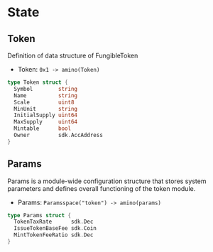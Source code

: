 <!--
order: 1
-->

# State

## Token

Definition of data structure of FungibleToken

- Token: `0x1 -> amino(Token)`

```go
type Token struct {
  Symbol        string
  Name          string
  Scale         uint8
  MinUnit       string
  InitialSupply uint64
  MaxSupply     uint64
  Mintable      bool
  Owner         sdk.AccAddress
}
```

## Params

Params is a module-wide configuration structure that stores system parameters
and defines overall functioning of the token module.

- Params: `Paramsspace("token") -> amino(params)`

```go
type Params struct {
  TokenTaxRate      sdk.Dec
  IssueTokenBaseFee sdk.Coin
  MintTokenFeeRatio sdk.Dec
}
```
